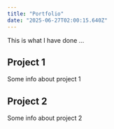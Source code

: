 ```yaml
---
title: "Portfolio"
date: "2025-06-27T02:00:15.640Z"
---
```



This is what I have done …


## Project 1

Some info about project 1


## Project 2

Some info about project 2

